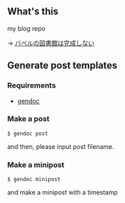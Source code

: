 ## What's this

my blog repo

-> [バベルの図書館は完成しない](https://furuhama.github.io/)

## Generate post templates

### Requirements

- [gendoc](https://github.com/furuhama/gendoc)

### Make a post

`$ gendoc post`

and then, please input post filename.

### Make a minipost

`$ gendoc minipost`

and make a minipost with a timestamp
